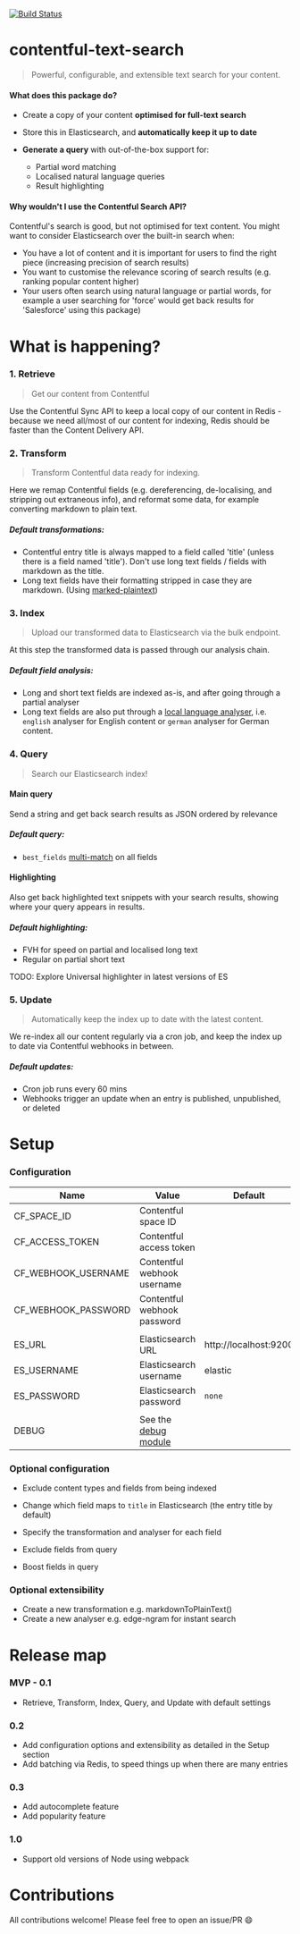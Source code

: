 [![Build Status](https://travis-ci.org/mattdean1/contentful-text-search.svg?branch=master)](https://travis-ci.org/mattdean1/contentful-text-search)

# contentful-text-search

>    Powerful, configurable, and extensible text search for your content.

#### What does this package do?

-   Create a copy of your content **optimised for full-text search**


-   Store this in Elasticsearch, and **automatically keep it up to date**
-   **Generate a query** with out-of-the-box support for:
    -   Partial word matching
    -   Localised natural language queries
    -   Result highlighting

#### Why wouldn't I use the Contentful Search API?

Contentful's search is good, but not optimised for text content. You might want to consider Elasticsearch over the built-in search when:

-   You have a lot of content and it is important for users to find the right piece (increasing precision of search results)
-   You want to customise the relevance scoring of search results (e.g. ranking popular content higher)
-   Your users often search using natural language or partial words, for example a user searching for 'force' would get back results for 'Salesforce' using this package)



# What is happening?

### 1. Retrieve

>   Get our content from Contentful

Use the Contentful Sync API to keep a local copy of our content in Redis - because we need all/most of our content for indexing, Redis should be faster than the Content Delivery API.


### 2. Transform

>   Transform Contentful data ready for indexing.

Here we remap Contentful fields (e.g. dereferencing, de-localising, and stripping out extraneous info), and reformat some data, for example converting markdown to plain text.

##### Default transformations:

-   Contentful entry title is always mapped to a field called 'title' (unless there is a field named 'title'). Don't use long text fields / fields with markdown as the title.
-   Long text fields have their formatting stripped in case they are markdown. (Using [marked-plaintext](https://github.com/etler/marked-plaintext))


### 3. Index

>  Upload our transformed data to Elasticsearch via the bulk endpoint.

At this step the transformed data is passed through our analysis chain.

##### Default field analysis:

-   Long and short text fields are indexed as-is, and after going through a partial analyser
-   Long text fields are also put through a [local language analyser](https://www.elastic.co/guide/en/elasticsearch/reference/5.5/analysis-lang-analyzer.html), i.e. `english` analyser for English content or `german` analyser for German content.


### 4. Query

>   Search our Elasticsearch index!

#### Main query

Send a string and get back search results as JSON ordered by relevance

##### Default query:

-   `best_fields` [multi-match](https://www.elastic.co/guide/en/elasticsearch/reference/5.5/query-dsl-multi-match-query.html#type-best-fields) on all fields

#### Highlighting

Also get back highlighted text snippets with your search results, showing where your query appears in results.

##### Default highlighting:

-   FVH for speed on partial and localised long text
-   Regular on partial short text

TODO: Explore Universal highlighter in latest versions of ES


### 5. Update

> Automatically keep the index up to date with the latest content.

We re-index all our content regularly via a cron job, and keep the index up to date via Contentful webhooks in between.

##### Default updates:

-   Cron job runs every 60 mins
-   Webhooks trigger an update when an entry is published, unpublished, or deleted


# Setup

###  Configuration

| Name                | Value                       | Default                |
| ------------------- | --------------------------- | ---------------------- |
| CF_SPACE_ID         | Contentful space ID         |                        |
| CF_ACCESS_TOKEN     | Contentful access token     |                        |
| CF_WEBHOOK_USERNAME | Contentful webhook username |                        |
| CF_WEBHOOK_PASSWORD | Contentful webhook password |                        |
|                     |                             |                        |
| ES_URL              | Elasticsearch URL           | http://localhost:9200  |
| ES_USERNAME         | Elasticsearch username      | elastic                |
| ES_PASSWORD         | Elasticsearch password      | `none`                 |
|                     |                             |                        |
| DEBUG               | See the [debug module](https://www.npmjs.com/package/debug) |                |



### Optional configuration

-   Exclude content types and fields from being indexed


-   Change which field maps to `title` in Elasticsearch (the entry title by default)


-   Specify the transformation and analyser for each field



-   Exclude fields from query
-   Boost fields in query



### Optional extensibility

-   Create a new transformation e.g. markdownToPlainText()
-   Create a new analyser e.g. edge-ngram for instant search





# Release map

### MVP - 0.1

-   Retrieve, Transform, Index, Query, and Update with default settings

### 0.2

-   Add configuration options and extensibility as detailed in the Setup section
-   Add batching via Redis, to speed things up when there are many entries

### 0.3

-   Add autocomplete feature
-   Add popularity feature

### 1.0

- Support old versions of Node using webpack


# Contributions

All contributions welcome! Please feel free to open an issue/PR :smile:
